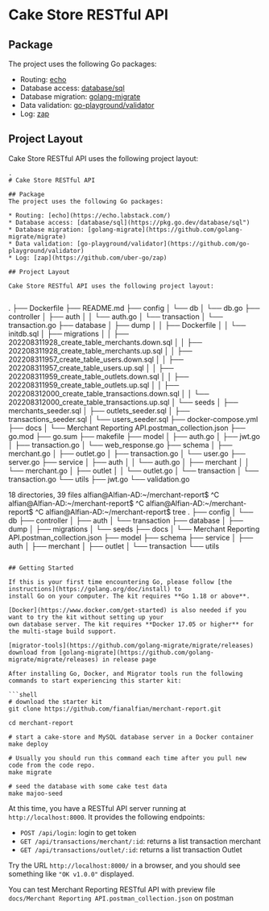 # Cake Store RESTful API

## Package
The project uses the following Go packages:

* Routing: [echo](https://echo.labstack.com/)
* Database access: [database/sql](https://pkg.go.dev/database/sql")
* Database migration: [golang-migrate](https://github.com/golang-migrate/migrate)
* Data validation: [go-playground/validator](https://github.com/go-playground/validator)
* Log: [zap](https://github.com/uber-go/zap)

## Project Layout

Cake Store RESTful API uses the following project layout:
 
```
.
# Cake Store RESTful API

## Package
The project uses the following Go packages:

* Routing: [echo](https://echo.labstack.com/)
* Database access: [database/sql](https://pkg.go.dev/database/sql")
* Database migration: [golang-migrate](https://github.com/golang-migrate/migrate)
* Data validation: [go-playground/validator](https://github.com/go-playground/validator)
* Log: [zap](https://github.com/uber-go/zap)

## Project Layout

Cake Store RESTful API uses the following project layout:
 
```
.
├── Dockerfile
├── README.md
├── config
│   └── db
│       └── db.go
├── controller
│   ├── auth
│   │   └── auth.go
│   └── transaction
│       └── transaction.go
├── database
│   ├── dump
│   │   ├── Dockerfile
│   │   └── initdb.sql
│   ├── migrations
│   │   ├── 202208311928_create_table_merchants.down.sql
│   │   ├── 202208311928_create_table_merchants.up.sql
│   │   ├── 202208311957_create_table_users.down.sql
│   │   ├── 202208311957_create_table_users.up.sql
│   │   ├── 202208311959_create_table_outlets.down.sql
│   │   ├── 202208311959_create_table_outlets.up.sql
│   │   ├── 202208312000_create_table_transactions.down.sql
│   │   └── 202208312000_create_table_transactions.up.sql
│   └── seeds
│       ├── merchants_seeder.sql
│       ├── outlets_seeder.sql
│       ├── transactions_seeder.sql
│       └── users_seeder.sql
├── docker-compose.yml
├── docs
│   └── Merchant Reporting API.postman_collection.json
├── go.mod
├── go.sum
├── makefile
├── model
│   ├── auth.go
│   ├── jwt.go
│   ├── transaction.go
│   └── web_response.go
├── schema
│   ├── merchant.go
│   ├── outlet.go
│   ├── transaction.go
│   └── user.go
├── server.go
├── service
│   ├── auth
│   │   └── auth.go
│   ├── merchant
│   │   └── merchant.go
│   ├── outlet
│   │   └── outlet.go
│   └── transaction
│       └── transaction.go
└── utils
    ├── jwt.go
    └── validation.go

18 directories, 39 files
alfian@Alfian-AD:~/merchant-report$ ^C
alfian@Alfian-AD:~/merchant-report$ ^C
alfian@Alfian-AD:~/merchant-report$ ^C
alfian@Alfian-AD:~/merchant-report$ tree
.
├── config
│   └── db
├── controller
│   ├── auth
│   └── transaction
├── database
│   ├── dump
│   ├── migrations
│   └── seeds
├── docs
│   └── Merchant Reporting API.postman_collection.json
├── model
├── schema
├── service
│   ├── auth
│   ├── merchant
│   ├── outlet
│   └── transaction
└── utils
```

## Getting Started

If this is your first time encountering Go, please follow [the instructions](https://golang.org/doc/install) to
install Go on your computer. The kit requires **Go 1.18 or above**.

[Docker](https://www.docker.com/get-started) is also needed if you want to try the kit without setting up your
own database server. The kit requires **Docker 17.05 or higher** for the multi-stage build support.

[migrator-tools](https://github.com/golang-migrate/migrate/releases) download from [golang-migrate](https://github.com/golang-migrate/migrate/releases) in release page

After installing Go, Docker, and Migrator tools run the following commands to start experiencing this starter kit:

```shell
# download the starter kit
git clone https://github.com/fianalfian/merchant-report.git

cd merchant-report

# start a cake-store and MySQL database server in a Docker container
make deploy

# Usually you should run this command each time after you pull new code from the code repo. 
make migrate

# seed the database with some cake test data
make majoo-seed

```

At this time, you have a RESTful API server running at `http://localhost:8000`. It provides the following endpoints:

* `POST /api/login`: login to get token
* `GET /api/transactions/merchant/:id`: returns a list transaction merchant
* `GET /api/transactions/outlet/:id`: returns a list transaction Outlet

Try the URL `http://localhost:8000/` in a browser, and you should see something like `"OK v1.0.0"` displayed.

You can test Merchant Reporting RESTful API with preview file `docs/Merchant Reporting API.postman_collection.json` on postman
```